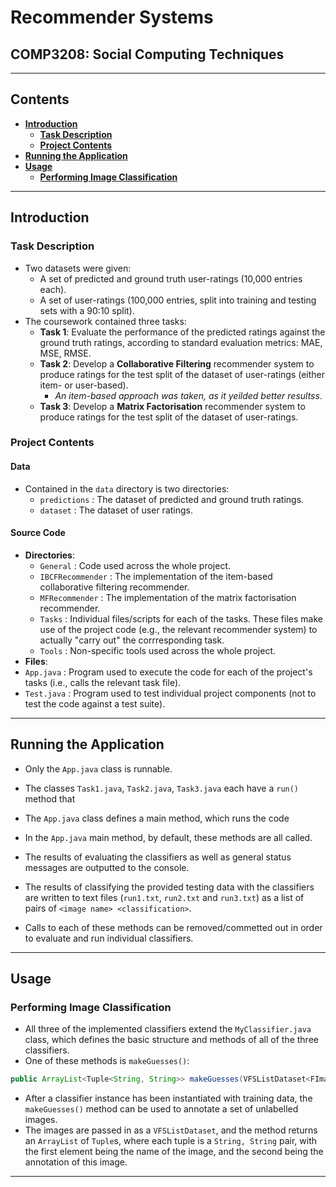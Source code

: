 # Recommender Systems
## COMP3208: Social Computing Techniques
---
## Contents

- **[Introduction](#introduction)**
  * **[Task Description](#task-description)**
  * **[Project Contents](#project-contents)**
- **[Running the Application](#running-the-application)**
- **[Usage](#usage)**
  * **[Performing Image Classification](#performing-image-classification)**

---

## Introduction

### Task Description

- Two datasets were given:
  - A set of predicted and ground truth user-ratings (10,000 entries each).
  - A set of user-ratings (100,000 entries, split into training and testing sets with a 90:10 split).
- The coursework contained three tasks:
  - **Task 1**: Evaluate the performance of the predicted ratings against the ground truth ratings, according to standard evaluation metrics: MAE, MSE, RMSE.
  - **Task 2**: Develop a **Collaborative Filtering** recommender system to produce ratings for the test split of the dataset of user-ratings (either item- or user-based).
    - *An item-based approach was taken, as it yeilded better resultss*.
  - **Task 3**: Develop a **Matrix Factorisation** recommender system to produce ratings for the test split of the dataset of user-ratings.

### Project Contents

#### Data

- Contained in the `data` directory is two directories:
  - `predictions` : The dataset of predicted and ground truth ratings.
  - `dataset` : The dataset of user ratings.

#### Source Code

- **Directories**:
  - `General` : Code used across the whole project.
  - `IBCFRecommender` : The implementation of the item-based collaborative filtering recommender.
  - `MFRecommender` : The implementation of the matrix factorisation recommender.
  - `Tasks` : Individual files/scripts for each of the tasks. These files make use of the project code (e.g., the relevant recommender system) to actually "carry out" the corrresponding task.
  - `Tools` : Non-specific tools used across the whole project.
-  **Files**:
  - `App.java` : Program used to execute the code for each of the project's tasks (i.e., calls the relevant task file).
  - `Test.java` : Program used to test individual project components (not to test the code against a test suite).

---

## Running the Application

- Only the `App.java` class is runnable.
- The classes `Task1.java`, `Task2.java`, `Task3.java` each have a `run()` method that 
- The `App.java` class defines a main method, which runs the code



- In the `App.java` main method, by default, these methods are all called.
- The results of evaluating the classifiers as well as general status messages are outputted to the console.
- The results of classifying the provided testing data with the classifiers are written to text files (`run1.txt`, `run2.txt` and `run3.txt`) as a list of pairs of `<image name> <classification>`.
- Calls to each of these methods can be removed/commetted out in order to evaluate and run individual classifiers.

---
## Usage

### Performing Image Classification

- All three of the implemented classifiers extend the `MyClassifier.java` class, which defines the basic structure and methods of all of the three classifiers.
- One of these methods is `makeGuesses()`:

```java
public ArrayList<Tuple<String, String>> makeGuesses(VFSListDataset<FImage> dataset) { ... }
```

- After a classifier instance has been instantiated with training data, the `makeGuesses()` method can be used to annotate a set of unlabelled images.
- The images are passed in as a `VFSListDataset`, and the method returns an `ArrayList` of `Tuple`s, where each tuple is a `String, String` pair, with the first element being the name of the image, and the second being the annotation of this image.

---

